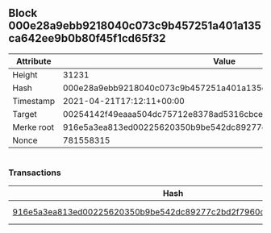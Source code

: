 ## Block 000e28a9ebb9218040c073c9b457251a401a135ca642ee9b0b80f45f1cd65f32

Attribute | Value
--- | ---
Height | 31231
Hash | 000e28a9ebb9218040c073c9b457251a401a135ca642ee9b0b80f45f1cd65f32
Timestamp | 2021-04-21T17:12:11+00:00
Target | 00254142f49eaaa504dc75712e8378ad5316cbcead634704b3734b6271167cc4
Merke root | 916e5a3ea813ed00225620350b9be542dc89277c2bd2f7960cc550bec18712f8
Nonce | 781558315

```

```

### Transactions

Hash | Amount
--- | ---
[916e5a3ea813ed00225620350b9be542dc89277c2bd2f7960cc550bec18712f8](916e5a3ea813ed00225620350b9be542dc89277c2bd2f7960cc550bec18712f8.md) | 10.00000000 SKEPTI 
